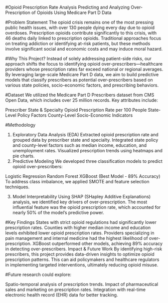 #Opioid Prescription Rate Analysis
Predicting and Analyzing Over-Prescription of Opioids Using Medicare Part D Data

#Problem Statement
The opioid crisis remains one of the most pressing public health issues, with over 130 people dying every day due to opioid overdoses. Prescription opioids contribute significantly to this crisis, with 46 deaths daily linked to prescription opioids. Traditional approaches focus on treating addiction or identifying at-risk patients, but these methods involve significant social and economic costs and may induce moral hazard.

#Why This Project?
Instead of solely addressing patient-side risks, our approach shifts the focus to identifying opioid over-prescribers—healthcare providers whose prescription rates far exceed national or regional averages. By leveraging large-scale Medicare Part D data, we aim to build predictive models that classify prescribers as potential over-prescribers based on various state policies, socio-economic factors, and prescribing behaviors.

#Dataset
We utilized the Medicare Part D Prescribers dataset from CMS Open Data, which includes over 25 million records. Key attributes include:

Prescriber State & Specialty
Opioid Prescription Rate per 100 People
State-Level Policy Factors
County-Level Socio-Economic Indicators

#Methodology
1. Exploratory Data Analysis (EDA)
Extracted opioid prescription rate and grouped data by prescriber state and specialty.
Integrated state policy and county-level factors such as median income, education, and unemployment rates.
Visualized prescription trends using heatmaps and pie charts.
2. Predictive Modeling
We developed three classification models to predict opioid over-prescribers:

Logistic Regression
Random Forest
XGBoost (Best Model - 89% Accuracy)
To address class imbalance, we applied SMOTE and feature selection techniques.

3. Model Interpretability
Using SHAP (SHapley Additive Explanations) analysis, we identified key drivers of over-prescription. The most influential feature was the opioid prescription rate, which accounted for nearly 50% of the model’s predictive power.

#Key Findings
States with strict opioid regulations had significantly lower prescription rates.
Counties with higher median income and education levels exhibited lower opioid prescription rates.
Providers specializing in pain management and internal medicine had the highest likelihood of over-prescription.
XGBoost outperformed other models, achieving 89% accuracy in detecting over-prescribers.
Impact & Future Work
By identifying high-risk prescribers, this project provides data-driven insights to optimize opioid prescription patterns. This can aid policymakers and healthcare regulators in implementing targeted interventions, ultimately reducing opioid misuse.

#Future research could explore:

Spatio-temporal analysis of prescription trends.
Impact of pharmaceutical sales and marketing on prescription rates.
Integration with real-time electronic health record (EHR) data for better tracking.
